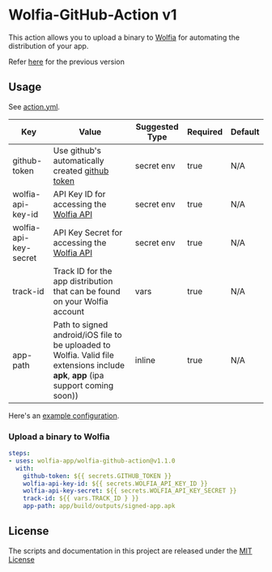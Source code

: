 # Wolfia-GitHub-Action v1

This action allows you to upload a binary to [Wolfia](https://wolfia.com) for automating the distribution of your app.

Refer [here](https://github.com/actions/wolfia-github-action/tree/releases/) for the previous version

## Usage

See [action.yml](action.yml). 

| Key                   | Value                                                                                                                                                                               | Suggested Type | Required | Default |
|-----------------------|-------------------------------------------------------------------------------------------------------------------------------------------------------------------------------------|----------------|----------|---------|
| github-token          | Use github's automatically created [github token](https://docs.github.com/en/actions/security-guides/automatic-token-authentication#example-1-passing-the-github_token-as-an-input) | secret env     | true     | N/A     |
| wolfia-api-key-id     | API Key ID for accessing the [Wolfia API](https://wolfia.com/docs/#generate-an-api-key)                                                                                             | secret env     | true     | N/A     |
| wolfia-api-key-secret | API Key Secret for accessing the [Wolfia API](https://wolfia.com/docs/#generate-an-api-key)                                                                                         | secret env     | true     | N/A     |
| track-id              | Track ID for the app distribution that can be found on your Wolfia account                                                                                                          | vars           | true     | N/A     |
| app-path              | Path to signed android/iOS file to be uploaded to Wolfia. Valid file extensions include **apk**, **app** (ipa support coming soon))                                                 | inline         | true     | N/A     |

Here's an [example configuration](.github/workflows/build.yml).

### Upload a binary to Wolfia

```yaml
steps:
- uses: wolfia-app/wolfia-github-action@v1.1.0
  with:
    github-token: ${{ secrets.GITHUB_TOKEN }}
    wolfia-api-key-id: ${{ secrets.WOLFIA_API_KEY_ID }}
    wolfia-api-key-secret: ${{ secrets.WOLFIA_API_KEY_SECRET }}
    track-id: ${{ vars.TRACK_ID } }}
    app-path: app/build/outputs/signed-app.apk
```

## License

The scripts and documentation in this project are released under the [MIT License](LICENSE)
